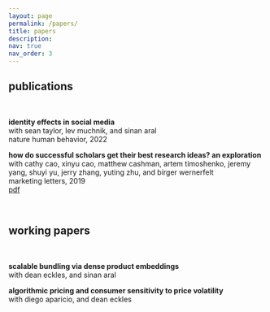 ```yaml
---
layout: page
permalink: /papers/
title: papers
description: 
nav: true
nav_order: 3
---
```


## publications  
&nbsp; 

**identity effects in social media**  
with sean taylor, lev muchnik, and sinan aral  
nature human behavior, 2022  



**how do successful scholars get their best research ideas? an exploration**  
with cathy cao, xinyu cao, matthew cashman, artem timoshenko, jeremy yang, shuyi yu, jerry zhang, yuting zhu, and birger wernerfelt  
marketing letters, 2019  
[pdf](https://mitsloan.mit.edu/shared/ods/documents?PublicationDocumentID=5970)  


&nbsp;  
## working papers  
&nbsp; 

**scalable bundling via dense product embeddings**  
with dean eckles, and sinan aral  



**algorithmic pricing and consumer sensitivity to price volatility**  
with diego aparicio, and dean eckles  

